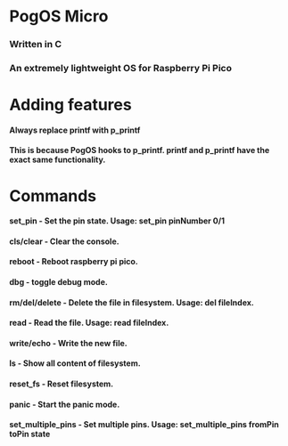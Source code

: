 # PogOS Micro
### Written in C
### An extremely lightweight OS for Raspberry Pi Pico



# Adding features

#### Always replace printf with p_printf 
#### This is because PogOS hooks to p_printf. printf and p_printf have the exact same functionality. 

# Commands
#### set_pin - Set the pin state. Usage: set_pin pinNumber 0/1
#### cls/clear - Clear the console.
#### reboot - Reboot raspberry pi pico.
#### dbg - toggle debug mode.
#### rm/del/delete - Delete the file in filesystem. Usage: del fileIndex.
#### read - Read the file. Usage: read fileIndex.
#### write/echo - Write the new file. 
#### ls - Show all content of filesystem.
#### reset_fs - Reset filesystem.
#### panic - Start the panic mode.
#### set_multiple_pins - Set multiple pins. Usage: set_multiple_pins fromPin toPin state